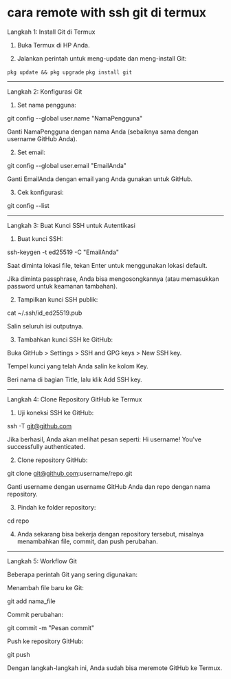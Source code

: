 # cara remote with ssh git di termux

Langkah 1: Install Git di Termux

1. Buka Termux di HP Anda.


2. Jalankan perintah untuk meng-update dan meng-install Git:

`pkg update && pkg upgrade`
`pkg install git`




---

Langkah 2: Konfigurasi Git

1. Set nama pengguna:

git config --global user.name "NamaPengguna"

Ganti NamaPengguna dengan nama Anda (sebaiknya sama dengan username GitHub Anda).


2. Set email:

git config --global user.email "EmailAnda"

Ganti EmailAnda dengan email yang Anda gunakan untuk GitHub.


3. Cek konfigurasi:

git config --list




---

Langkah 3: Buat Kunci SSH untuk Autentikasi

1. Buat kunci SSH:

ssh-keygen -t ed25519 -C "EmailAnda"

Saat diminta lokasi file, tekan Enter untuk menggunakan lokasi default.

Jika diminta passphrase, Anda bisa mengosongkannya (atau memasukkan password untuk keamanan tambahan).



2. Tampilkan kunci SSH publik:

cat ~/.ssh/id_ed25519.pub

Salin seluruh isi outputnya.


3. Tambahkan kunci SSH ke GitHub:

Buka GitHub > Settings > SSH and GPG keys > New SSH key.

Tempel kunci yang telah Anda salin ke kolom Key.

Beri nama di bagian Title, lalu klik Add SSH key.





---

Langkah 4: Clone Repository GitHub ke Termux

1. Uji koneksi SSH ke GitHub:

ssh -T git@github.com

Jika berhasil, Anda akan melihat pesan seperti:
Hi username! You've successfully authenticated.


2. Clone repository GitHub:

git clone git@github.com:username/repo.git

Ganti username dengan username GitHub Anda dan repo dengan nama repository.


3. Pindah ke folder repository:

cd repo


4. Anda sekarang bisa bekerja dengan repository tersebut, misalnya menambahkan file, commit, dan push perubahan.




---

Langkah 5: Workflow Git

Beberapa perintah Git yang sering digunakan:

Menambah file baru ke Git:

git add nama_file

Commit perubahan:

git commit -m "Pesan commit"

Push ke repository GitHub:

git push


Dengan langkah-langkah ini, Anda sudah bisa meremote GitHub ke Termux.

